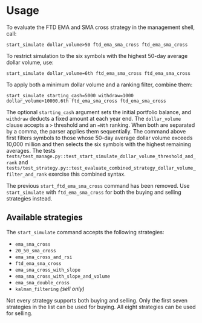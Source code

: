 # Usage

To evaluate the FTD EMA and SMA cross strategy in the management shell, call:

```
start_simulate dollar_volume>50 ftd_ema_sma_cross ftd_ema_sma_cross
```

To restrict simulation to the six symbols with the highest 50-day average dollar
volume, use:

```
start_simulate dollar_volume=6th ftd_ema_sma_cross ftd_ema_sma_cross
```

To apply both a minimum dollar volume and a ranking filter, combine them:

```
start_simulate starting_cash=5000 withdraw=1000 dollar_volume>10000,6th ftd_ema_sma_cross ftd_ema_sma_cross
```

The optional `starting_cash` argument sets the initial portfolio balance, and
`withdraw` deducts a fixed amount at each year end. The `dollar_volume` clause
accepts a `>` threshold and an `=Nth` ranking. When both are separated by a
comma, the parser applies them sequentially. The command above first filters
symbols to those whose 50-day average dollar volume exceeds 10,000 million and
then selects the six symbols with the highest remaining averages. The tests
`tests/test_manage.py::test_start_simulate_dollar_volume_threshold_and_rank` and
`tests/test_strategy.py::test_evaluate_combined_strategy_dollar_volume_filter_and_rank`
exercise this combined syntax.

The previous `start_ftd_ema_sma_cross` command has been removed.
Use `start_simulate` with `ftd_ema_sma_cross` for both the buying and
selling strategies instead.

## Available strategies

The `start_simulate` command accepts the following strategies:

* `ema_sma_cross`
* `20_50_sma_cross`
* `ema_sma_cross_and_rsi`
* `ftd_ema_sma_cross`
* `ema_sma_cross_with_slope`
* `ema_sma_cross_with_slope_and_volume`
* `ema_sma_double_cross`
* `kalman_filtering` *(sell only)*

Not every strategy supports both buying and selling. Only the first seven
strategies in the list can be used for buying. All eight strategies can be
used for selling.
